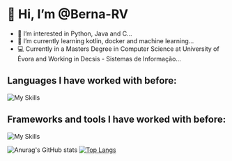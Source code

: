 # 👋 Hi, I’m @Berna-RV
- 👀 I’m interested in Python, Java and C...
- 🌱 I’m currently learning kotlin, docker and machine learning...
- 💻 Currently in a Masters Degree in Computer Science at University of Évora and Working in Decsis - Sistemas de Informação...

## Languages I have worked with before:
![My Skills](https://skills.thijs.gg/icons?i=js,java,c,cpp,py,html,css,postgres,kotlin,markdown,bash,latex,ocaml)

## Frameworks and tools I have worked with before:
![My Skills](https://skills.thijs.gg/icons?i=spring,git,github,gitlab,gradle,maven,linux,postman,tensorflow,fastapi,docker,react,androidstudio)



![Anurag's GitHub stats](https://github-readme-stats-sigma-five.vercel.app/api?username=Berna-RV&count_private=true&show_icons=true&theme=tokyonight)
[![Top Langs](https://github-readme-stats.vercel.app/api/top-langs/?username=Berna-RV&count_private=true&layout=compact&theme=tokyonight)](https://github.com/anuraghazra/github-readme-stats)

<!---
Berna-RV/Berna-RV is a ✨ special ✨ repository because its `README.md` (this file) appears on your GitHub profile.
You can click the Preview link to take a look at your changes.
--->
